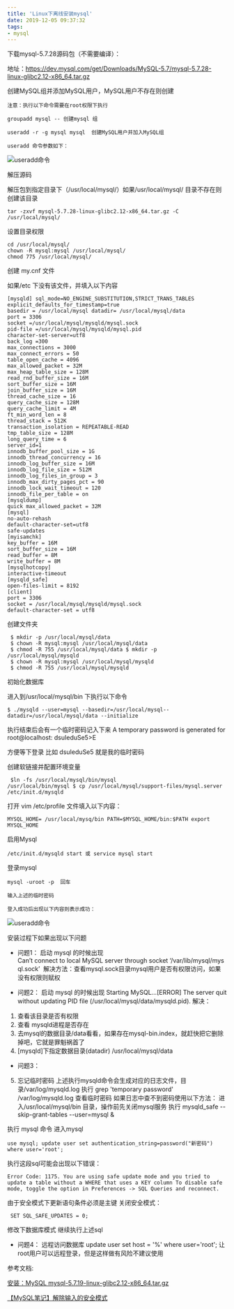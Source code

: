 ```yaml
---
title: 'Linux下离线安装mysql'
date: 2019-12-05 09:37:32
tags:
- mysql
---
```

下载mysql-5.7.28源码包（不需要编译）：

地址：https://dev.mysql.com/get/Downloads/MySQL-5.7/mysql-5.7.28-linux-glibc2.12-x86_64.tar.gz

创建MySQL组并添加MySQL用户，MySQL用户不存在则创建

<!-- more -->

    注意：执行以下命令需要在root权限下执行
    
    groupadd mysql -- 创建mysql 组
    
    useradd -r -g mysql mysql  创建MySQL用户并加入MySQL组
    
    useradd 命令参数如下：

   ![useradd命令](https://img.mupaie.com/useradd.png)

解压源码

解压包到指定目录下（/usr/local/mysql/）如果/usr/local/mysql/ 目录不存在则创建该目录

```
tar -zxvf mysql-5.7.28-linux-glibc2.12-x86_64.tar.gz -C /usr/local/mysql/
```

设置目录权限 

``` 
cd /usr/local/mysql/ 
chown -R mysql:mysql /usr/local/mysql/
chmod 775 /usr/local/mysql/
```

创建 my.cnf 文件 

如果/etc 下没有该文件，并填入以下内容

```
[mysqld] sql_mode=NO_ENGINE_SUBSTITUTION,STRICT_TRANS_TABLES
explicit_defaults_for_timestamp=true
basedir = /usr/local/mysql datadir= /usr/local/mysql/data
port = 3306
socket =/usr/local/mysql/mysqld/mysql.sock
pid-file =/usr/local/mysql/mysqld/mysql.pid
character-set-server=utf8
back_log =300
max_connections = 3000
max_connect_errors = 50
table_open_cache = 4096
max_allowed_packet = 32M
max_heap_table_size = 128M
read_rnd_buffer_size = 16M
sort_buffer_size = 16M
join_buffer_size = 16M
thread_cache_size = 16
query_cache_size = 128M
query_cache_limit = 4M
ft_min_word_len = 8
thread_stack = 512K
transaction_isolation = REPEATABLE-READ
tmp_table_size = 128M
long_query_time = 6
server_id=1
innodb_buffer_pool_size = 1G
innodb_thread_concurrency = 16
innodb_log_buffer_size = 16M
innodb_log_file_size = 512M
innodb_log_files_in_group = 3
innodb_max_dirty_pages_pct = 90
innodb_lock_wait_timeout = 120
innodb_file_per_table = on
[mysqldump]
quick max_allowed_packet = 32M
[mysql]
no-auto-rehash
default-character-set=utf8
safe-updates
[myisamchk]
key_buffer = 16M
sort_buffer_size = 16M
read_buffer = 8M
write_buffer = 8M
[mysqlhotcopy]
interactive-timeout
[mysqld_safe]
open-files-limit = 8192
[client]
port = 3306
socket = /usr/local/mysql/mysqld/mysql.sock
default-character-set = utf8
```
创建文件夹

```
 $ mkdir -p /usr/local/mysql/data
 $ chown -R mysql:mysql /usr/local/mysql/data
 $ chmod -R 755 /usr/local/mysql/data $ mkdir -p /usr/local/mysql/mysqld
 $ chown -R mysql:mysql /usr/local/mysql/mysqld
 $ chmod -R 755 /usr/local/mysql/mysqld
```
初始化数据库 

进入到/usr/local/mysql/bin 下执行以下命令

```
$ ./mysqld --user=mysql --basedir=/usr/local/mysql--datadir=/usr/local/mysql/data --initialize
```

执行结束后会有一个临时密码记入下来
A temporary password is generated for root@localhost: dsuIeduSe5>E

方便等下登录 比如 dsuIeduSe5 就是我的临时密码

创建软链接并配置环境变量

```
 $ln -fs /usr/local/mysql/bin/mysql
/usr/local/bin/mysql $ cp /usr/local/mysql/support-files/mysql.server
/etc/init.d/mysqld
```
打开 vim /etc/profile 文件填入以下内容：
```
MYSQL_HOME= /usr/local/mysq/bin PATH=$MYSQL_HOME/bin:$PATH export
MYSQL_HOME
```
启用Mysql 

```
/etc/init.d/mysqld start 或 service mysql start
```

登录mysql

    mysql -uroot -p  回车
    
    输入上述的临时密码
    
    登入成功后出现以下内容则表示成功：

   ![useradd命令](https://img.mupaie.com/mysql.png)

安装过程下如果出现以下问题

* 问题1：
启动 mysql 的时候出现
Can’t connect to local MySQL server through socket ‘/var/lib/mysql/mysql.sock’ 
解决方法：查看mysql.sock目录mysql用户是否有权限访问，如果没有权限则赋权

* 问题2：
启动 mysql 的时候出现
Starting MySQL...[ERROR] The server quit without updating PID file (/usr/local/mysql/data/mysqld.pid).
解决：
1. 查看该目录是否有权限
2. 查看 mysqld进程是否存在
3. 去mysql的数据目录/data看看，如果存在mysql-bin.index，就赶快把它删除掉吧，它就是罪魁祸首了
4. [mysqld]下指定数据目录(datadir) /usr/local/mysql/data 

* 问题3：

5. 忘记临时密码
上述执行mysqld命令会生成对应的日志文件，目录/var/log/mysqld.log 执行 grep
'temporary password' /var/log/mysqld.log 查看临时密码
如果日志中查不到密码使用以下方法： 进入/usr/local/mysql/bin
目录，操作前先关闭mysql服务 执行 mysqld_safe --skip-grant-tables
--user=mysql &

执行 mysql 命令 进入mysql
```
use mysql; update user set authentication_string=password("新密码") where user='root';
```
执行这段sql可能会出现以下错误：
```
Error Code: 1175. You are using safe update mode and you tried to
update a table without a WHERE that uses a KEY column To disable safe
mode, toggle the option in Preferences -> SQL Queries and reconnect.
```

由于安全模式下更新语句条件必须是主键 关闭安全模式：
```
 SET SQL_SAFE_UPDATES = 0;
```
修改下数据库模式 继续执行上述sql

* 问题4： 远程访问数据库 update user set host = '%' where user='root';
 让root用户可以远程登录，但是这样做有风险不建议使用

参考文档:

[安装：MySQL mysql-5.7.19-linux-glibc2.12-x86_64.tar.gz](https://www.jianshu.com/p/82790b6b4e08)

[【MySQL笔记】解除输入的安全模式](https://www.cnblogs.com/xuancaoyy/p/5814658.html)
